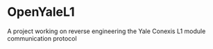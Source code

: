 # OpenYaleL1
A project working on reverse engineering the Yale Conexis L1 module communication protocol
